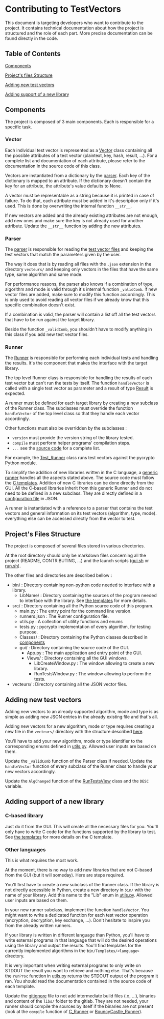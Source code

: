 # Contributing to TestVectors

This document is targeting developers who want to contribute to the project.
It contains technical documentation about how the project is structured and the role of each part.
More precise documentation can be found directly in the code.

## Table of Contents
[Components](#components)

[Project's files Structure](#projects-files-structure)

[Adding new test vectors](#adding-new-test-vectors)

[Adding support of a new library](#adding-support-of-a-new-library)

## Components

The project is composed of 3 main components. Each is responsible for a specific task.

### Vector

Each individual test vector is represented as a [Vector](src/Classes/Vector.py) class containing all the possible attributes of a test vector (plaintext, key, hash, result, ...). For a complete list and documentation of each attribute, please refer to the documentation in the source code of this class.

Vectors are instantiated from a dictionary by the [parser](#parser). Each key of the dictionary is mapped to an attribute. If the dictionary doesn't contain the key for an attribute, the attribute's value defaults to None.

A vector must be representable as a string because it is printed in case of failure. To do that, each attribute must be added in it's description only if it's used. This is done by overwriting the internal function `__str__`.

If new vectors are added and the already existing attributes are not enough, add new ones and make sure the key is not already used for another attribute. Update the `__str__` function by adding the new attributes.

### Parser

The [parser](src/Classes/Parser.py) is responsible for reading the [test vector files](vecteurs/README.md) and keeping the test vectors that match the parameters given by the user.

The way it does that is by reading all files with the `.json` extension in the directory `vecteurs/` and keeping only vectors in the files that have the same type, same algorithm and same mode.

For performance reasons, the parser also knows if a combination of type, algorithm and mode is valid through it's internal function `_validComb`. If new vector files are added, make sure to modify this function accordingly. This is only used to avoid reading all vector files if we already know that this specific combination doesn't exist.

If a combination is valid, the parser will contain a list off all the test vectors that have to be run against the target library.

Beside the function `_validComb`, you shouldn't have to modify anything in this class if you add new test vector files.

### Runner

The [Runner](src/Classes/Runner.py) is responsible for performing each individual tests and handling the results. It's the component that makes the interface with the target library.

The top level Runner class is responsible for handling the results of each test vector but can't run the tests by itself. The function `handleVector` is called with a single test vector as parameter and a result of type [Result](src/utils.py) is expected.

A runner must be defined for each target library by creating a new subclass of the Runner class. The subclasses must override the function `handleVector` of the top level class so that they handle each vector accordingly.

Other functions must also be overridden by the subclasses :
- `version` must provide the version string of the library tested.
- `compile` must perform helper programs' compilation steps.
- `...` see the [source code](src/Classes/Runner.py) for a complete list.

For example, the [Test_Runner](src/Classes/Runner_Test.py) class runs test vectors against the pycrypto Python module.

To simplify the addition of new libraries written in the C language, a [generic runner](src/Classes/RunnerC.py) handles
all the aspects stated above. The source code must follow the [C templates](bin/Templates/README.md). Addition of new C libraries
can be done directly from the GUI. All the C-based libraries inherit from this generic Runner and do not need to be defined
in a new subclass. They are directly defined in a [configuration file](src/runners.json) in JSON.

A runner is instantiated with a reference to a parser that contains the test vectors and general information on its test vectors (algorithm, type, mode). everything else can be accessed directly from the vector to test.

## Project's Files Structure

The project is composed of several files stored in various directories.

At the root directory should only be markdown files concerning all the project (README, CONTRIBUTING, ...) and the launch scripts ([gui.sh](gui.sh) or [run.sh](run.sh)).

The other files and directories are described bellow :

- bin/ : Directory containing non-python code needed to interface with a library.
    - LibName/ : Directory containing the sources of the program needed to interface with the library.
    See [the templates](bin/Templates/README.md) for more details.
- src/ : Directory containing all the Python source code of this program.
    - main.py : The entry point for the command line version.
    - runners.json : The Runner configuration file.
    - utils.py : A collection of utility functions and enums
    - tests.py : pycrypto implementation of every algorithm, for testing purpose.
    - Classes/ : Directory containing the Python classes described in [components](#components)
    - gui/ : Directory containing the source code of the GUI.
        - App.py : The main application and entry point of the GUI.
        - Views/ : Directory containing all the GUI windows.
            - LibCreateWindow.py : The window allowing to create a new library.
            - RunTestsWindow.py : The window allowing to perform the tests.
- vecteurs/ : Directory containing all the JSON vector files.

## Adding new test vectors

Adding new vectors to an already supported algorithm, mode and type is as simple as adding new JSON entries in the already existing file and that's all.

Adding new vectors for a new algorithm, mode or type requires creating a new file in the `vecteurs/` directory with the structure described [here](vecteurs/README.md).

You'll have to add your new algorithm, mode or type identifier to the corresponding enums defined in [utils.py](src/utils.py). Allowed user inputs are based on them.

Update the `_validComb` function of the Parser class if needed. Update the `handleVector` function of every subclass of the Runner class to handle your new vectors accordingly.

Update the `AlgChanged` function of the [RunTestsView](src/gui/Views/RunTestsView.py) class and the `DESC` variable.

## Adding support of a new library

### C-based library

Just do it from the GUI.
This will create all the necessary files for you.
You'll only have to write C code for the functions supported by the library to test.
See [the templates](bin/Templates/README.md) for more details on the C template.

### Other languages

This is what requires the most work.

At the moment, there is no way to add new libraries that are not C-based from the GUI (but it will someday).
Here are steps required.

You'll first have to create a new subclass of the Runner class. If the library is not directly accessible in Python, create a new directory in `bin/` with the name of your library. Add this name to the "Lib" enum in [utils.py](src/utils.py). Allowed user inputs are based on them.

In your new runner subclass, implement the function `handleVector`.
You might want to write a dedicated function for each test vector operation (encryption, decryption, key exchange, ...). Don't hesitate to inspire you from the already written runners.

If your library is written in different language than Python, you'll have to write external programs in that language that will do the desired operations using the library and output the results. You'll find templates for the currently implemented algorithms in the `bin/Templates/<language>` directory.

It is very important when writing external programs to only write on STDOUT the result you want to retrieve and nothing else. That's because the `runProc` function in [utils.py](src/utils.py) returns the STDOUT output of the program it ran. You should read the documentation contained in the source code of each template.

Update the [gitignore](.gitignore) file to not add intermediate build files (.o, ...), binaries and content of the `libs/` folder to the gitlab. They are not needed, your runner should compile the sources by itself if the binaries are not present (look at the `compile` function of [C_Runner](src/Classes/RunnerC.py) or [BouncyCastle_Runner](src/Classes/Runner_BouncyCastle.py)).